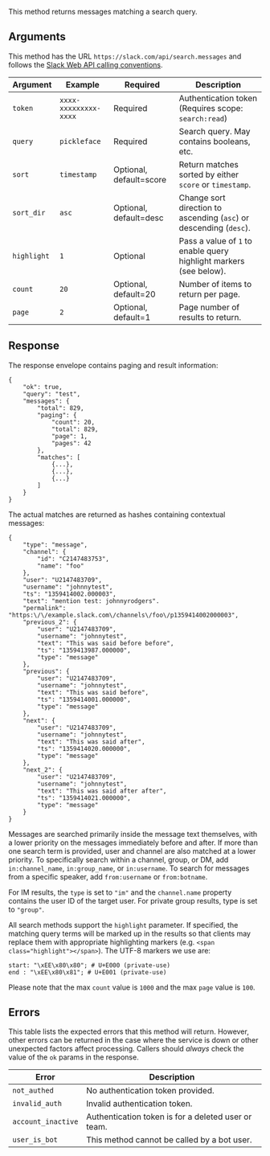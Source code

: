 This method returns messages matching a search query.

## Arguments

This method has the URL `https://slack.com/api/search.messages` and follows the [Slack Web API calling conventions](/web#basics).

| Argument | Example | Required | Description |
| --- | --- | --- | --- |
| `token` | `xxxx-xxxxxxxxx-xxxx` | Required | Authentication token (Requires scope: `search:read`) |
| `query` | `pickleface` | Required | Search query. May contains booleans, etc. |
| `sort` | `timestamp` | Optional, default=score | Return matches sorted by either `score` or `timestamp`. |
| `sort_dir` | `asc` | Optional, default=desc | Change sort direction to ascending (`asc`) or descending (`desc`). |
| `highlight` | `1` | Optional | Pass a value of `1` to enable query highlight markers (see below). |
| `count` | `20` | Optional, default=20 | Number of items to return per page. |
| `page` | `2` | Optional, default=1 | Page number of results to return. |

## Response

The response envelope contains paging and result information:

```
{
    "ok": true,
    "query": "test",
    "messages": {
        "total": 829,
        "paging": {
            "count": 20,
            "total": 829,
            "page": 1,
            "pages": 42
        },
        "matches": [
            {...},
            {...},
            {...}
        ]
    }
}
```

The actual matches are returned as hashes containing contextual messages:

```
{
    "type": "message",
    "channel": {
        "id": "C2147483753",
        "name": "foo"
    },
    "user": "U2147483709",
    "username": "johnnytest",
    "ts": "1359414002.000003",
    "text": "mention test: johnnyrodgers".
    "permalink": "https:\/\/example.slack.com\/channels\/foo\/p1359414002000003",
    "previous_2": {
        "user": "U2147483709",
        "username": "johnnytest",
        "text": "This was said before before",
        "ts": "1359413987.000000",
        "type": "message"
    },
    "previous": {
        "user": "U2147483709",
        "username": "johnnytest",
        "text": "This was said before",
        "ts": "1359414001.000000",
        "type": "message"
    },
    "next": {
        "user": "U2147483709",
        "username": "johnnytest",
        "text": "This was said after",
        "ts": "1359414020.000000",
        "type": "message"
    },
    "next_2": {
        "user": "U2147483709",
        "username": "johnnytest",
        "text": "This was said after after",
        "ts": "1359414021.000000",
        "type": "message"
    }
}
```

Messages are searched primarily inside the message text themselves, with a lower priority on the messages immediately before and after. If more than one search term is provided, user and channel are also matched at a lower priority. To specifically search within a channel, group, or DM, add `in:channel_name`, `in:group_name`, or `in:username`. To search for messages from a specific speaker, add `from:username` or `from:botname`.

For IM results, the `type` is set to `"im"` and the `channel.name` property contains the user ID of the target user. For private group results, type is set to `"group"`.

All search methods support the `highlight` parameter. If specified, the matching query terms will be marked up in the results so that clients may replace them with appropriate highlighting markers (e.g. `<span class="highlight"></span>`). The UTF-8 markers we use are:

```
start: "\xEE\x80\x80"; # U+E000 (private-use)
end : "\xEE\x80\x81"; # U+E001 (private-use)
```

Please note that the max `count` value is `1000` and the max `page` value is `100`.

## Errors

This table lists the expected errors that this method will return. However, other errors can be returned in the case where the service is down or other unexpected factors affect processing. Callers should _always_ check the value of the `ok` params in the response.

| Error | Description |
| --- | --- |
| `not_authed` | No authentication token provided. |
| `invalid_auth` | Invalid authentication token. |
| `account_inactive` | Authentication token is for a deleted user or team. |
| `user_is_bot` | This method cannot be called by a bot user. |

